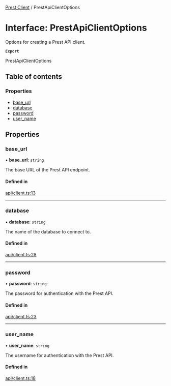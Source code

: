[Prest Client](../README.md) / PrestApiClientOptions

# Interface: PrestApiClientOptions

Options for creating a Prest API client.

**`Export`**

PrestApiClientOptions

## Table of contents

### Properties

- [base\_url](PrestApiClientOptions.md#base_url)
- [database](PrestApiClientOptions.md#database)
- [password](PrestApiClientOptions.md#password)
- [user\_name](PrestApiClientOptions.md#user_name)

## Properties

### base\_url

• **base\_url**: `string`

The base URL of the Prest API endpoint.

#### Defined in

[api/client.ts:13](https://github.com/pgEdge/prest-client/blob/6ca059a/src/api/client.ts#L13)

___

### database

• **database**: `string`

The name of the database to connect to.

#### Defined in

[api/client.ts:28](https://github.com/pgEdge/prest-client/blob/6ca059a/src/api/client.ts#L28)

___

### password

• **password**: `string`

The password for authentication with the Prest API.

#### Defined in

[api/client.ts:23](https://github.com/pgEdge/prest-client/blob/6ca059a/src/api/client.ts#L23)

___

### user\_name

• **user\_name**: `string`

The username for authentication with the Prest API.

#### Defined in

[api/client.ts:18](https://github.com/pgEdge/prest-client/blob/6ca059a/src/api/client.ts#L18)
